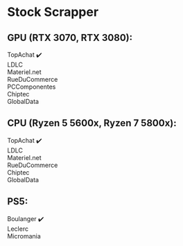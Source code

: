 # Stock Scrapper

## GPU (RTX 3070, RTX 3080):

TopAchat ✔️<br />
LDLC<br />
Materiel.net<br />
RueDuCommerce<br />
PCComponentes<br />
Chiptec<br />
GlobalData<br />

## CPU (Ryzen 5 5600x, Ryzen 7 5800x):

TopAchat ✔️<br />
LDLC<br />
Materiel.net<br />
RueDuCommerce<br />
Chiptec<br />
GlobalData<br />

## PS5:

Boulanger ✔️<br />
Leclerc<br />
Micromania<br />
